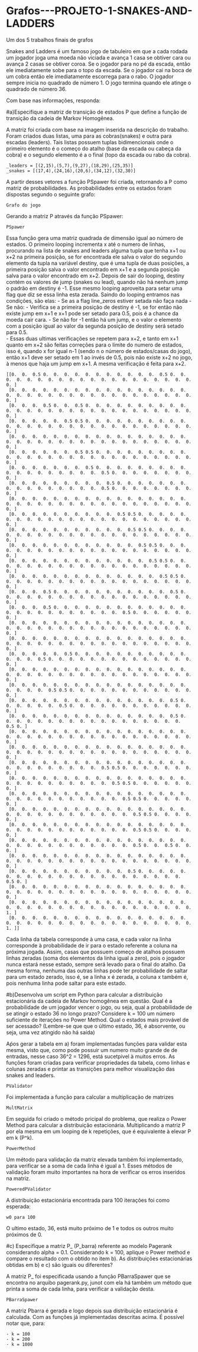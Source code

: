 # Grafos---PROJETO-1-SNAKES-AND-LADDERS
Um dos 5 trabalhos finais de grafos

Snakes and Ladders é um famoso jogo de tabuleiro em que a cada rodada um jogador joga uma moeda não viciada e avança 1 casa se obtiver cara ou avança 2 casas se obtiver coroa. Se o jogador para no pé da escada, então ele imediatamente sobe para o topo da escada. Se o jogador cai na boca de um cobra então ele imediatamente escorrega para o rabo. O jogador sempre inicia no quadrado de número 1. O jogo termina quando ele atinge o quadrado de número 36.

Com base nas informações, responda:

#a)Especifique a matriz de transição de estados P que define a função de transição da cadeia de Markov Homogênea.

A matriz foi criada com base na imagem inserida na descrição do trabalho. Foram criados duas listas, uma para as cobras(snakes) e outra para escadas (leaders). Tais listas possuem tuplas bidimencionais onde o primeiro elemento é o começo do atalho (base da escada ou cabeça da cobra) e o segundo elemento é a o final (topo da escada ou rabo da cobra).

	_leaders = [(2,15),(5,7),(9,27),(18,29),(25,35)]
	_snakes = [(17,4),(24,16),(20,6),(34,12),(32,30)]

A partir desses vetores a função PSpawer foi criada, retornando a P como matriz de probabilidades. As probabilidades entre os estados foram dispostas segundo o seguinte grafo:

	Grafo do jogo

Gerando a matriz P através da função PSpawer:

	PSpawer

Essa função gera uma matriz quadrada de dimensão igual ao número de estados. O primeiro looping incrementa x até o numero de linhas, procurando na lista de snakes and leaders alguma tupla que tenha x+1 ou x+2 na primeira posição, se for encontrada ele salva o valor do segundo elemento da tupla na variável destiny, que é uma tupla de duas posições, a primeira posição salva o valor encontrado em x+1 e a segunda posição salva para o valor encontrado em x+2. Depois de sair do looping, destiny contém os valores de jump (snakes ou lead), quando não há nenhum jump o padrão em destiny é -1. Esse mesmo looping aproveita para setar uma flag que diz se essa linha esta zerada. Saindo do looping entramos nas condições, são elas:
	- Se as a flag line_zeros estiver setada não faça nada
	- Se não:
		- Verifica se a primeira posição de destiny é -1, se for então não existe jump em x+1 e x+1 pode ser setado para 0.5, pois é a chance da moeda cair cara.
		- Se não for -1 então há um jump, e o valor o elemento com a posição igual ao valor da segunda posição de destiny será setado para 0.5.		
		- Essas duas ultimas verificações se repetem para x+2, e tanto em x+1 quanto em x+2 são feitas correções para o limite do numero de estados, isso é, quando x for igual n-1 (sendo n o número de estados/casas do jogo), então x+1 deve ser setado em 1 ao invés de 0.5, pois não existe x+2 no jogo, à menos que haja um jump em x+1. A mesma verificação é feita para x+2.
	
	[[0.  0.  0.5 0.  0.  0.  0.  0.  0.  0.  0.  0.  0.  0.  0.5 0.  0.  0.  0.  0.  0.  0.  0.  0.  0.  0.  0.  0.  0.  0.  0.  0.  0.  0.  0.  0. ]
	 [0.  0.  0.  0.  0.  0.  0.  0.  0.  0.  0.  0.  0.  0.  0.  0.  0.  0.  0.  0.  0.  0.  0.  0.  0.  0.  0.  0.  0.  0.  0.  0.  0.  0.  0.  0. ]
	 [0.  0.  0.  0.5 0.  0.  0.5 0.  0.  0.  0.  0.  0.  0.  0.  0.  0.  0.  0.  0.  0.  0.  0.  0.  0.  0.  0.  0.  0.  0.  0.  0.  0.  0.  0.  0. ]
	 [0.  0.  0.  0.  0.  0.5 0.5 0.  0.  0.  0.  0.  0.  0.  0.  0.  0.  0.  0.  0.  0.  0.  0.  0.  0.  0.  0.  0.  0.  0.  0.  0.  0.  0.  0.  0. ]
	 [0.  0.  0.  0.  0.  0.  0.  0.  0.  0.  0.  0.  0.  0.  0.  0.  0.  0.  0.  0.  0.  0.  0.  0.  0.  0.  0.  0.  0.  0.  0.  0.  0.  0.  0.  0. ]
	 [0.  0.  0.  0.  0.  0.  0.5 0.5 0.  0.  0.  0.  0.  0.  0.  0.  0.  0.  0.  0.  0.  0.  0.  0.  0.  0.  0.  0.  0.  0.  0.  0.  0.  0.  0.  0. ]
	 [0.  0.  0.  0.  0.  0.  0.  0.5 0.  0.  0.  0.  0.  0.  0.  0.  0.  0.  0.  0.  0.  0.  0.  0.  0.  0.  0.5 0.  0.  0.  0.  0.  0.  0.  0.  0. ]
	 [0.  0.  0.  0.  0.  0.  0.  0.  0.  0.5 0.  0.  0.  0.  0.  0.  0.  0.  0.  0.  0.  0.  0.  0.  0.  0.  0.5 0.  0.  0.  0.  0.  0.  0.  0.  0. ]
	 [0.  0.  0.  0.  0.  0.  0.  0.  0.  0.  0.  0.  0.  0.  0.  0.  0.  0.  0.  0.  0.  0.  0.  0.  0.  0.  0.  0.  0.  0.  0.  0.  0.  0.  0.  0. ]
	 [0.  0.  0.  0.  0.  0.  0.  0.  0.  0.  0.5 0.5 0.  0.  0.  0.  0.  0.  0.  0.  0.  0.  0.  0.  0.  0.  0.  0.  0.  0.  0.  0.  0.  0.  0.  0. ]
	 [0.  0.  0.  0.  0.  0.  0.  0.  0.  0.  0.  0.5 0.5 0.  0.  0.  0.  0.  0.  0.  0.  0.  0.  0.  0.  0.  0.  0.  0.  0.  0.  0.  0.  0.  0.  0. ]
	 [0.  0.  0.  0.  0.  0.  0.  0.  0.  0.  0.  0.  0.5 0.5 0.  0.  0.  0.  0.  0.  0.  0.  0.  0.  0.  0.  0.  0.  0.  0.  0.  0.  0.  0.  0.  0. ]
	 [0.  0.  0.  0.  0.  0.  0.  0.  0.  0.  0.  0.  0.  0.5 0.5 0.  0.  0.  0.  0.  0.  0.  0.  0.  0.  0.  0.  0.  0.  0.  0.  0.  0.  0.  0.  0. ]
	 [0.  0.  0.  0.  0.  0.  0.  0.  0.  0.  0.  0.  0.  0.  0.5 0.5 0.  0.  0.  0.  0.  0.  0.  0.  0.  0.  0.  0.  0.  0.  0.  0.  0.  0.  0.  0. ]
	 [0.  0.  0.  0.5 0.  0.  0.  0.  0.  0.  0.  0.  0.  0.  0.  0.5 0.  0.  0.  0.  0.  0.  0.  0.  0.  0.  0.  0.  0.  0.  0.  0.  0.  0.  0.  0. ]
	 [0.  0.  0.  0.5 0.  0.  0.  0.  0.  0.  0.  0.  0.  0.  0.  0.  0.  0.  0.  0.  0.  0.  0.  0.  0.  0.  0.  0.  0.5 0.  0.  0.  0.  0.  0.  0. ]
	 [0.  0.  0.  0.  0.  0.  0.  0.  0.  0.  0.  0.  0.  0.  0.  0.  0.  0.  0.  0.  0.  0.  0.  0.  0.  0.  0.  0.  0.  0.  0.  0.  0.  0.  0.  0. ]
	 [0.  0.  0.  0.  0.  0.  0.  0.  0.  0.  0.  0.  0.  0.  0.  0.  0.  0.  0.  0.  0.  0.  0.  0.  0.  0.  0.  0.  0.  0.  0.  0.  0.  0.  0.  0. ]
	 [0.  0.  0.  0.  0.  0.5 0.  0.  0.  0.  0.  0.  0.  0.  0.  0.  0.  0.  0.  0.  0.5 0.  0.  0.  0.  0.  0.  0.  0.  0.  0.  0.  0.  0.  0.  0. ]
	 [0.  0.  0.  0.  0.  0.  0.  0.  0.  0.  0.  0.  0.  0.  0.  0.  0.  0.  0.  0.  0.  0.  0.  0.  0.  0.  0.  0.  0.  0.  0.  0.  0.  0.  0.  0. ]
	 [0.  0.  0.  0.  0.  0.  0.  0.  0.  0.  0.  0.  0.  0.  0.  0.  0.  0.  0.  0.  0.  0.5 0.5 0.  0.  0.  0.  0.  0.  0.  0.  0.  0.  0.  0.  0. ]
	 [0.  0.  0.  0.  0.  0.  0.  0.  0.  0.  0.  0.  0.  0.  0.  0.5 0.  0.  0.  0.  0.  0.  0.5 0.  0.  0.  0.  0.  0.  0.  0.  0.  0.  0.  0.  0. ]
	 [0.  0.  0.  0.  0.  0.  0.  0.  0.  0.  0.  0.  0.  0.  0.  0.5 0.  0.  0.  0.  0.  0.  0.  0.  0.  0.  0.  0.  0.  0.  0.  0.  0.  0.  0.5 0. ]
	 [0.  0.  0.  0.  0.  0.  0.  0.  0.  0.  0.  0.  0.  0.  0.  0.  0.  0.  0.  0.  0.  0.  0.  0.  0.  0.  0.  0.  0.  0.  0.  0.  0.  0.  0.  0. ]
	 [0.  0.  0.  0.  0.  0.  0.  0.  0.  0.  0.  0.  0.  0.  0.  0.  0.  0.  0.  0.  0.  0.  0.  0.  0.  0.  0.  0.  0.  0.  0.  0.  0.  0.  0.  0. ]
	 [0.  0.  0.  0.  0.  0.  0.  0.  0.  0.  0.  0.  0.  0.  0.  0.  0.  0.  0.  0.  0.  0.  0.  0.  0.  0.  0.5 0.5 0.  0.  0.  0.  0.  0.  0.  0. ]
	 [0.  0.  0.  0.  0.  0.  0.  0.  0.  0.  0.  0.  0.  0.  0.  0.  0.  0.  0.  0.  0.  0.  0.  0.  0.  0.  0.  0.5 0.5 0.  0.  0.  0.  0.  0.  0. ]
	 [0.  0.  0.  0.  0.  0.  0.  0.  0.  0.  0.  0.  0.  0.  0.  0.  0.  0.  0.  0.  0.  0.  0.  0.  0.  0.  0.  0.  0.5 0.5 0.  0.  0.  0.  0.  0. ]
	 [0.  0.  0.  0.  0.  0.  0.  0.  0.  0.  0.  0.  0.  0.  0.  0.  0.  0.  0.  0.  0.  0.  0.  0.  0.  0.  0.  0.  0.  0.5 0.5 0.  0.  0.  0.  0. ]
	 [0.  0.  0.  0.  0.  0.  0.  0.  0.  0.  0.  0.  0.  0.  0.  0.  0.  0.  0.  0.  0.  0.  0.  0.  0.  0.  0.  0.  0.  0.5 0.5 0.  0.  0.  0.  0. ]
	 [0.  0.  0.  0.  0.  0.  0.  0.  0.  0.  0.  0.  0.  0.  0.  0.  0.  0.  0.  0.  0.  0.  0.  0.  0.  0.  0.  0.  0.  0.5 0.  0.  0.5 0.  0.  0. ]
	 [0.  0.  0.  0.  0.  0.  0.  0.  0.  0.  0.  0.  0.  0.  0.  0.  0.  0.  0.  0.  0.  0.  0.  0.  0.  0.  0.  0.  0.  0.  0.  0.  0.  0.  0.  0. ]
	 [0.  0.  0.  0.  0.  0.  0.  0.  0.  0.  0.  0.5 0.  0.  0.  0.  0.  0.  0.  0.  0.  0.  0.  0.  0.  0.  0.  0.  0.  0.  0.  0.  0.  0.  0.5 0. ]
	 [0.  0.  0.  0.  0.  0.  0.  0.  0.  0.  0.  0.  0.  0.  0.  0.  0.  0.  0.  0.  0.  0.  0.  0.  0.  0.  0.  0.  0.  0.  0.  0.  0.  0.  0.  0. ]
	 [0.  0.  0.  0.  0.  0.  0.  0.  0.  0.  0.  0.  0.  0.  0.  0.  0.  0.  0.  0.  0.  0.  0.  0.  0.  0.  0.  0.  0.  0.  0.  0.  0.  0.  0.  1. ]
	 [0.  0.  0.  0.  0.  0.  0.  0.  0.  0.  0.  0.  0.  0.  0.  0.  0.  0.  0.  0.  0.  0.  0.  0.  0.  0.  0.  0.  0.  0.  0.  0.  0.  0.  0.  1. ]]

Cada linha da tabela corresponde à uma casa, e cada valor na linha corresponde à probabilidade de ir para o estado referente a coluna na próxima jogada. Assim, casas que possuem começo de atalhos possuem linhas zeradas (soma dos elementos da linha igual a zero), pois o jogador nunca estará nesse estado, sempre será levado para o final do atalho. Da mesma forma, nenhuma das outras linhas pode ter probabilidade de saltar para um estado zerado, isso é, se a linha x é zerada, a coluna x também é, pois nenhuma linha pode saltar para este estado.

#b)Desenvolva um script em Python para calcular a distribuição estacionária da cadeia de Markov homogênea em questão. Qual é a probabilidade de um jogador vencer o jogo, ou seja, qual a probabilidade de se atingir o estado 36 no longo prazo? Considere k = 100 um número suficiente de iterações no Power Method. Qual o estados mais provável de ser acessado? (Lembre-se que que o último estado, 36, é absorvente, ou seja, uma vez atingido não há saída)

Aṕos gerar a tabela em a) foram implementadas funções para validar esta mesma, visto que, como pode possuir um numero muito grande de de entradas, nesse caso 36^2 = 1296, está sucetpivel à muitos erros. As funções foram criadas para verificar propriedades da tabela, como linhas e colunas zeradas e printar as transições para melhor visualização das snakes and leaders.

	PValidator

Foi implementada a função para calcular a multiplicação de matrizes

	MultMatrix

Em seguida foi criado o método pricipal do problema, que realiza o Power Method para calcular a distribuição estacionária. Multiplicando a matriz P por ela mesma em um looping de k repetições, que é equivalente à elevar P em k (P^k).

	PowerMethod

Um método para validação da matriz elevada também foi implementado, para verificar se a soma de cada linha é igual a 1. Esses métodos de validação foram muito importantes na hora de verificar os erros inseridos na matriz.

	PoweredPValidator

A distribuição estacionária encontrada para 100 iterações foi como esperada:

	w0 para 100

O ultimo estado, 36, está muito próximo de 1 e todos os outros muito próximos de 0.


#c) Especifique a matriz P_ (P_barra) referente ao modelo Pagerank considerando alpha = 0.1. Considerando k = 100, aplique o Power method e compare o resultado com o obtido no item b). As distribuições estacionárias obtidas em b) e c) são iguais ou diferentes?

A matriz P_ foi especificada usando a função PBarraSpawer que se encontra no arquibo pagerank.py, junot com ela há também um método que printa a soma de cada linha, para verificar a validação desta.

	PBarraSpawer

A matriz Pbarra é gerada e logo depois sua distribuição estacionária é calculada. Com as funções já implementadas descritas acima. É possível notar que, para:

	- k = 100
	- k = 200
	- k = 1000






